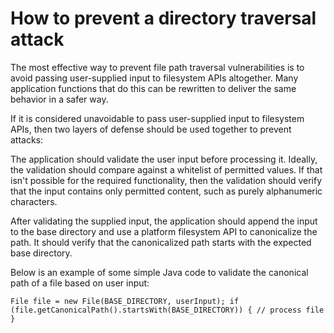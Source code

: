 # How to prevent a directory traversal attack
The most effective way to prevent file path traversal vulnerabilities is to avoid passing user-supplied input to filesystem APIs altogether.  Many application functions that do this can be rewritten to deliver the same behavior in a safer way.

If it is considered unavoidable to pass user-supplied input to filesystem APIs, then two layers of defense should be used together to prevent attacks:

The application should validate the user input before processing it.  Ideally, the validation should compare against a whitelist of permitted values.  If that isn't possible for the required functionality, then the validation should verify that the input contains only permitted content, such as purely alphanumeric characters.

After validating the supplied input, the application should append the input to the base directory and use a platform filesystem API to canonicalize the path.  It should verify that the canonicalized path starts with the expected base directory.

Below is an example of some simple Java code to validate the canonical path of a file based on user input:

`File file = new File(BASE_DIRECTORY, userInput);
if (file.getCanonicalPath().startsWith(BASE_DIRECTORY)) {
    // process file
}`